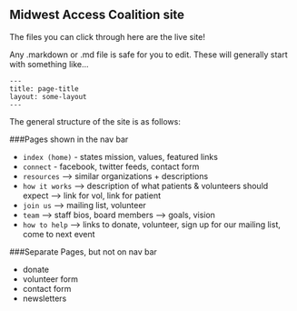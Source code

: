 ## Midwest Access Coalition site

The files you can click through here are the live site!

Any .markdown or .md file is safe for you to edit. These will generally start with something like...

```
---
title: page-title
layout: some-layout
---
```

The general structure of the site is as follows:

###Pages shown in the nav bar
* `index (home)` - states mission, values, featured links
* `connect` - facebook, twitter feeds, contact form
* `resources` --> similar organizations + descriptions
* `how it works` --> description of what patients & volunteers should expect --> link for vol, link for patient
* `join us` --> mailing list, volunteer
* `team` --> staff bios, board members --> goals, vision
* `how to help` --> links to donate, volunteer, sign up for our mailing list, come to next event

###Separate Pages, but not on nav bar
* donate
* volunteer form
* contact form
* newsletters
